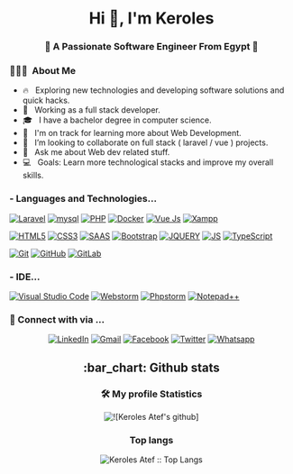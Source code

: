 <h1 align="center">Hi 👋, I'm Keroles</h1>
<h3 align="center">🚀 A Passionate Software Engineer From Egypt 🚀</h3>
<h3> 👨🏻‍💻 &nbsp;About Me </h3>

- 🔥 &nbsp; Exploring new technologies and developing software solutions and quick hacks.
- 💼 &nbsp; Working as a full stack developer.
- 🎓 &nbsp; I have a bachelor degree in computer science.
- 🌱 &nbsp; I'm on track for learning more about Web Development.
- 👯 &nbsp; I’m looking to collaborate on full stack ( laravel / vue ) projects.
- 💬 &nbsp; Ask me about Web dev related stuff.
- 💻 &nbsp; Goals: Learn more technological stacks and improve my overall skills.

### - Languages and Technologies...
[![Laravel](https://img.shields.io/badge/-Laravel-white?style=flat-square&logo=laravel)](https://github.com/keroles19/)
[![mysql](https://img.shields.io/badge/-mysql-005C84?style=flat-square&logo=mysql&logoColor=white)](https://github.com/keroles19/)
[![PHP](https://img.shields.io/badge/PHP-777BB4?style=flat-square&logo=php&logoColor=white)](https://github.com/keroles19/)
[![Docker](https://img.shields.io/badge/Docker-2CA5E0?style=flat-square&logo=docker&logoColor=white)](https://github.com/keroles19/)
[![Vue Js](https://img.shields.io/badge/Vue.js-35495E?style=flat-square&logo=vuedotjs&logoColor=4FC08D)](https://github.com/keroles19/)
[![Xampp](https://img.shields.io/badge/xampp-F37623?style=flat-square&logo=xampp&logoColor=white)](https://github.com/keroles19/)


[![HTML5](https://img.shields.io/badge/-HTML5-E34F26?style=flat-square&logo=html5&logoColor=white&link=https://github.com/keroles19/)](https://github.com/keroles19/)
[![CSS3](https://img.shields.io/badge/-CSS3-1572B6?style=flat-square&logo=css3&link=https://github.com/keroles19/)](https://github.com/keroles19/)
[![SAAS](https://img.shields.io/badge/Sass-CC6699?style=flat-square&logo=sass&logoColor=white&link=https://github.com/keroles19/)](https://github.com/keroles19/)
[![Bootstrap](https://img.shields.io/badge/-Bootstrap-563D7C?style=flat-square&logo=bootstrap&link=https://github.com/keroles19/)](https://github.com/keroles19/)
[![JQUERY](https://img.shields.io/badge/jQuery-0769AD?style=flat-square&logo=jquery&logoColor=white&link=https://github.com/keroles19/)](https://github.com/keroles19/)
[![JS](https://img.shields.io/badge/-JavaScript-black?style=flat-square&logo=javascript&link=https://github.com/keroles19/)](https://github.com/keroles19/)
[![TypeScript](https://img.shields.io/badge/TypeScript-007ACC?style=flat-square&logo=typescript&logoColor=white&link=https://github.com/keroles19/)](https://github.com/LuizCarlosAbbott/)

[![Git](https://img.shields.io/badge/-Git-black?style=flat-square&logo=git&link=https://github.com/keroles19/)](https://github.com/keroles19/)
[![GitHub](https://img.shields.io/badge/-GitHub-181717?style=flat-square&logo=github&link=https://github.com/keroles19/)](https://github.com/keroles19/)
[![GitLab](https://img.shields.io/badge/-GitLab-FCA121?style=flat-square&logo=gitlab&link=https://github.com/keroles19/)](https://github.com/keroles19/)

### - IDE... 
[![Visual Studio Code](https://img.shields.io/badge/Visual_Studio_Code-0078D4?style=flat-square&logo=visual%20studio%20code&logoColor=white&link=https://github.com/ahmedmohamed24/)](https://github.com/keroles19/)
[![Webstorm](https://img.shields.io/badge/webstorm-143?style=flatsquare&logo=webstorm&logoColor=black&color=black&labelColor=darkorchid&link=https://github.com/keroles19/)](https://github.com/keroles19/)
[![Phpstorm](https://img.shields.io/badge/phpstorm-143?style=flat-square&logo=phpstorm&logoColor=black&color=black&labelColor=darkorchid&link=https://github.com/keroles19/)](https://github.com/keroles19/)
[![Notepad++](https://img.shields.io/badge/Notepad++-90E59A.svg?style=flat-square&logo=notepad%2B%2B&logoColor=black&link=https://github.com/keroles19/)](https://github.com/keroles19/)


<h3> 💬 Connect with via ... </h3>
<p align="center">
<a href="https://www.linkedin.com/in/keroles-atef" target="_blank"><img src="https://img.shields.io/badge/LinkedIn-%230077B5.svg?&style=flat-square&logo=linkedin&logoColor=white" alt="LinkedIn"></a>
<a href="mailto:kerolesatef200@gmail.com" target="_blank"><img src="https://img.shields.io/badge/gmail-%23E4405F.svg?&style=flat-square&logo=gmail&logoColor=white" alt="Gmail"></a>  
<a href="https://www.facebook.com/kerolesatef200" target="_blank"><img src="https://img.shields.io/badge/Facebook-%231877F2.svg?&style=flat-square&logo=facebook&logoColor=white" alt="Facebook"></a>
<a href="https://wuzzuf.net/me/keroles-Atef-d813994bd9" target="_blank"><img src="https://img.shields.io/badge/-Wuzzuf-1da1f2?style=flat-square&labelColor=1da1f2&logo=wuzzuf&logoColor=white&link=https://wuzzuf.net/me/keroles-Atef-d813994bd9" alt="Twitter"></a>  
<a href="https://api.whatsapp.com/send?phone=+201060402713&text=Hi!" target="_blank"><img src="https://img.shields.io/badge/-Whatsapp-4CA143?style=flat-square&labelColor=4CA143&logo=whatsapp&logoColor=white&link=https://api.whatsapp.com/send?phone=+201060402713&text=Hi!)](" alt="Whatsapp"></a>  
<!-- [![DEV Badge](https://img.shields.io/badge/-DEV.to-000?style=flat-square&logo=dev.to&logoColor=white&link=https://dev.to/weltonfelix)](https://dev.to/weltonfelix)
[![Medium Badge](https://img.shields.io/badge/-Medium-000?style=flat-square&logo=Medium&logoColor=white&&link=https://medium.com/@weltonfelix)](https://medium.com/@weltonfelix)
 -->
 </p>

<h2 align="center">:bar_chart: Github stats </h2>

<h3 align="center">🛠 My profile Statistics </h3>

<p align="center"><img src="https://github-readme-stats.vercel.app/api?username=keroles19&show_icons=true&theme=tokyonight" alt="![Keroles Atef's github]"></p>

<h3 align="center">Top langs</h3>

<p align="center"><img src="https://github-readme-stats.vercel.app/api/top-langs/?username=keroles19&langs_count=10&theme=tokyonight&layout=compact" alt="Keroles Atef :: Top Langs" /></p>

[//]: # (## 🏆 GitHub Profile Trophies)

[//]: # (<p align="left"> <a href="https://github.com/ryo-ma/github-profile-trophy"><img src="https://github-profile-trophy.vercel.app/?username=keroles19" alt="keroles19" /></a> </p>)

[//]: # (<a href="https://app.daily.dev/keroles19"><img src="https://api.daily.dev/devcards/6916103a3fec42ac884c3d21280ac528.png?r=n61" width="400" alt="KerolesAtef's Dev Card"/></a>)
[//]: # ( <img align="right" src="https://user-images.githubusercontent.com/63050133/156676671-d5b2e362-97d4-4404-9447-dd71ddfea82f.gif" width = 100px/>)

